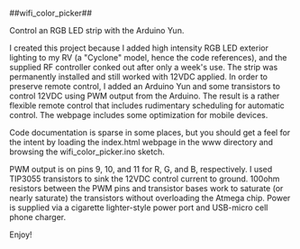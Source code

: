 ##wifi_color_picker##

Control an RGB LED strip with the Arduino Yun.

I created this project because I added high intensity RGB LED exterior lighting to my RV (a "Cyclone" model, hence the code references), and the supplied RF controller conked out after only a week's use.  The strip was permanently installed and still worked with 12VDC applied.  In order to preserve remote control, I added an Arduino Yun and some transistors to control 12VDC using PWM output from the Arduino.  The result is a rather flexible remote control that includes rudimentary scheduling for automatic control.  The webpage includes some optimization for mobile devices.

Code documentation is sparse in some places, but you should get a feel for the intent by loading the index.html webpage in the www directory and browsing the wifi_color_picker.ino sketch.

PWM output is on pins 9, 10, and 11 for R, G, and B, respectively.  I used TIP3055 transistors to sink the 12VDC control current to ground.  100ohm resistors between the PWM pins and transistor bases work to saturate (or nearly saturate) the transistors without overloading the Atmega chip.  Power is supplied via a cigarette lighter-style power port and USB-micro cell phone charger.

Enjoy!

